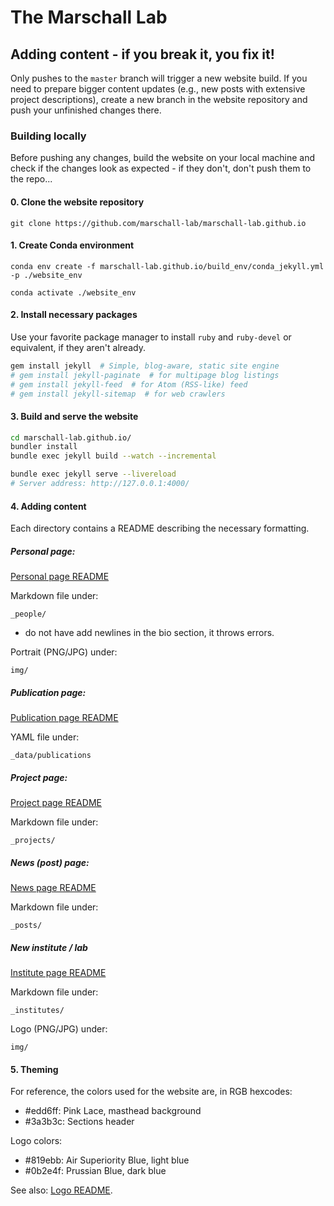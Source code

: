 # The Marschall Lab

## Adding content - if you break it, you fix it!

Only pushes to the `master` branch will trigger a new website build. If you need to prepare
bigger content updates (e.g., new posts with extensive project descriptions), create a new
branch in the website repository and push your unfinished changes there.

### Building locally

Before pushing any changes, build the website on your local machine and check if the changes
look as expected - if they don't, don't push them to the repo...

#### 0. Clone the website repository

`git clone https://github.com/marschall-lab/marschall-lab.github.io`

#### 1. Create Conda environment

`conda env create -f marschall-lab.github.io/build_env/conda_jekyll.yml -p ./website_env`

`conda activate ./website_env`

#### 2. Install necessary packages

Use your favorite package manager to install `ruby` and `ruby-devel`
or equivalent, if they aren't already.

```bash
gem install jekyll  # Simple, blog-aware, static site engine
# gem install jekyll-paginate  # for multipage blog listings
# gem install jekyll-feed  # for Atom (RSS-like) feed
# gem install jekyll-sitemap  # for web crawlers
```

#### 3. Build and serve the website

```bash
cd marschall-lab.github.io/
bundler install
bundle exec jekyll build --watch --incremental
```

```bash
bundle exec jekyll serve --livereload
# Server address: http://127.0.0.1:4000/
```

#### 4. Adding content

Each directory contains a README describing the
necessary formatting.

##### Personal page:

[Personal page README](_people/README.txt)

Markdown file under:

`_people/`
- do not have add newlines in the bio section, it throws errors.

Portrait (PNG/JPG) under:

`img/`

##### Publication page:

[Publication page README](_data/publications/README.txt)

YAML file under:

`_data/publications`

##### Project page:

[Project page README](_projects/README.txt)

Markdown file under:

`_projects/`

##### News (post) page:

[News page README](_posts/README.txt)

Markdown file under:

`_posts/`

##### New institute / lab

[Institute page README](_institutes/README.txt)

Markdown file under:

`_institutes/`

Logo (PNG/JPG) under:

`img/`


#### 5. Theming

For reference, the colors used for the website are, in RGB hexcodes:

- #edd6ff: Pink Lace, masthead background
- #3a3b3c: Sections header

Logo colors:

- #819ebb: Air Superiority Blue, light blue
- #0b2e4f: Prussian Blue, dark blue

See also: [Logo README](img/group-logo/README.md).
